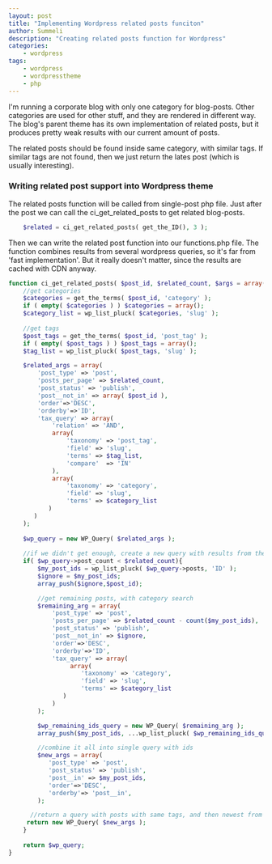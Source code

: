 ```yaml
---
layout: post
title: "Implementing Wordpress related posts funciton"
author: Summeli
description: "Creating related posts function for Wordpress"
categories:
    - wordpress
tags:
    - wordpress
    - wordpresstheme
    - php
---
```


I'm running a corporate blog with only one category for blog-posts. Other categories are used for other stuff, and they are rendered in different way. The blog's parent theme has its own implementation of related posts, but it produces pretty weak results with our current amount of posts. 

The related posts should be found inside same category, with similar tags. If similar tags are not found, then we just return the lates post (which is usually interesting).

### Writing related post support into Wordpress theme

The related posts function will be called from single-post php file. Just after the post we can call 
the ci_get_related_posts to get related blog-posts. 
```php
    $related = ci_get_related_posts( get_the_ID(), 3 );
```

Then we can write the related post function into our functions.php file. The function combines results from several wordpress queries, so it's far from 'fast implementation'. But it really doesn't matter, since the results are cached with CDN anyway. 

```php
function ci_get_related_posts( $post_id, $related_count, $args = array() ) {
    //get categories
    $categories = get_the_terms( $post_id, 'category' );
    if ( empty( $categories ) ) $categories = array();
    $category_list = wp_list_pluck( $categories, 'slug' );
	
	//get tags
    $post_tags = get_the_terms( $post_id, 'post_tag' );
    if ( empty( $post_tags ) ) $post_tags = array();
    $tag_list = wp_list_pluck( $post_tags, 'slug' );

    $related_args = array(
        'post_type' => 'post',
        'posts_per_page' => $related_count,
        'post_status' => 'publish',
        'post__not_in' => array( $post_id ),
        'order'=>'DESC',
        'orderby'=>'ID',
        'tax_query' => array(
            'relation' => 'AND',
            array(
                'taxonomy' => 'post_tag',
                'field' => 'slug',
                'terms' => $tag_list,
                'compare'  => 'IN'
            ),
            array(
                'taxonomy' => 'category',
                'field' => 'slug',
                'terms' => $category_list
           )	
       )
    );
	
    $wp_query = new WP_Query( $related_args );
	
    //if we didn't get enough, create a new query with results from the first one
    if( $wp_query->post_count < $related_count){
        $my_post_ids = wp_list_pluck( $wp_query->posts, 'ID' );
        $ignore = $my_post_ids;
        array_push($ignore,$post_id);

        //get remaining posts, with category search
        $remaining_arg = array(
            'post_type' => 'post',
            'posts_per_page' => $related_count - count($my_post_ids),
            'post_status' => 'publish',
            'post__not_in' => $ignore,
            'order'=>'DESC',
            'orderby'=>'ID',
            'tax_query' => array(
                 array(
                    'taxonomy' => 'category',
                    'field' => 'slug',
                    'terms' => $category_list
               )
            )
        );

        $wp_remaining_ids_query = new WP_Query( $remaining_arg );
        array_push($my_post_ids, ...wp_list_pluck( $wp_remaining_ids_query->posts, 'ID' ));

        //combine it all into single query with ids
        $new_args = array(
           'post_type' => 'post',
           'post_status' => 'publish',
           'post__in' => $my_post_ids,
           'order'=>'DESC',
           'orderby'=> 'post__in',
        );

	  //return a query with posts with same tags, and then newest from same category
	 return new WP_Query( $new_args );
	} 
	
    return $wp_query;
}
```